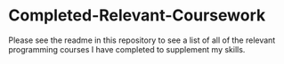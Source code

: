 # Completed-Relevant-Coursework
Please see the readme in this repository to see a list of all of the relevant programming courses I have completed to supplement my skills.
